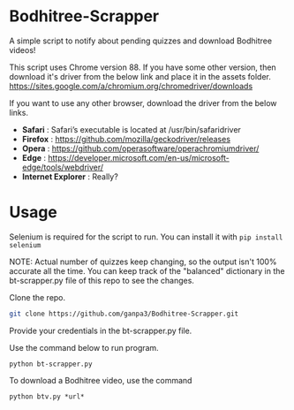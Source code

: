# Bodhitree-Scrapper
A simple script to notify about pending quizzes and download Bodhitree videos!

This script uses Chrome version 88. If you have some other version, then download it's driver from the below link and place it in the assets folder.
https://sites.google.com/a/chromium.org/chromedriver/downloads

If you want to use any other browser, download the driver from the below links.

- **Safari** : Safari’s executable is located at /usr/bin/safaridriver
- **Firefox** : https://github.com/mozilla/geckodriver/releases
- **Opera** : https://github.com/operasoftware/operachromiumdriver/
- **Edge** : https://developer.microsoft.com/en-us/microsoft-edge/tools/webdriver/
- **Internet Explorer** : Really?

# Usage
Selenium is required for the script to run. You can install it with ```pip install selenium```

NOTE: Actual number of quizzes keep changing, so the output isn't 100% accurate all the time. You can keep track of the "balanced" dictionary in the bt-scrapper.py file of this repo to see the changes.

Clone the repo.
```sh
git clone https://github.com/ganpa3/Bodhitree-Scrapper.git
```

Provide your credentials in the bt-scrapper.py file.

Use the command below to run program.

```
python bt-scrapper.py 
```

To download a Bodhitree video, use the command
```
python btv.py *url*
```
